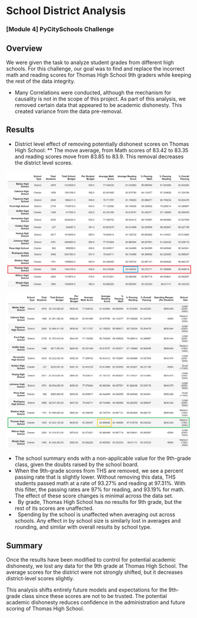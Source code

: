 # School District Analysis
### [Module 4] PyCitySchools Challenge

## Overview
We were given the task to analyze student grades from different high schools. For this challenge, our goal was to find and replace the incorrect math and reading scores for Thomas High School 9th graders while keeping the rest of the data integrity.

* Many Correlations were conducted, although the mechanism for causality is not in the scope of this project. As part of this analysis, we removed certain data that appeared to be academic dishonesty. This created variance from the data pre-removal.


## Results

* District level effect of removing potentially dishonest scores on Thomas High School: 
** The move average, from Math scores of 83.42 to 83.35 and reading scores move from 83.85 to 83.9. This removal decreases the district level scores.

![No filter THS](Resources/THS_no_filter.PNG)

![Filtered THS](Resources/THS_filter.PNG)

* The school summary ends with a non-applicable value for the 9th-grade class, given the doubts raised by the school board. 
* When the 9th-grade scores from THS are removed, we see a percent passing rate that is slightly lower. Without removing this data, THS students passed math at a rate of 93.27% and reading at 97.31%. With this filter, the passing rates are 97% for reading, and 93.19% for math. The effect of these score changes is minimal across the data set.
*   By grade, Thomas High School has no results for 9th grade, but the rest of its scores are unaffected.
*   Spending by the school is unaffected when averaging out across schools. Any effect in by school size is similarly lost in averages and rounding, and similar with overall results by school type.

## Summary
Once the results have been modified to control for potential academic dishonesty, we lost any data for the 9th grade at Thomas High School. The average scores for the district were not strongly shifted, but it decreases district-level scores slightly. 

This analysis shifts entirely future models and expectations for the 9th-grade class since these scores are not to be trusted. The potential academic dishonesty reduces confidence in the administration and future scoring of Thomas High School. 
